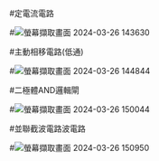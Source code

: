 #定電流電路


#![螢幕擷取畫面 2024-03-26 143630](https://github.com/Eric161014/EC2024/assets/162283785/39c2d1fb-2ff7-4fa5-83de-6f6fc9618629)



#主動相移電路(低通)


#![螢幕擷取畫面 2024-03-26 144844](https://github.com/Eric161014/EC2024/assets/162283785/2133c390-95a1-4ed9-9343-d1a733b4f880)


#二極體AND邏輯閘

#![螢幕擷取畫面 2024-03-26 150044](https://github.com/Eric161014/EC2024/assets/162283785/3634ff24-e375-491a-b41f-94e9ba0be3a9)

#並聯截波電路波電路

#![螢幕擷取畫面 2024-03-26 150950](https://github.com/Eric161014/EC2024/assets/162283785/f13041fb-a4c8-4279-b85d-46c4f633d57a)
